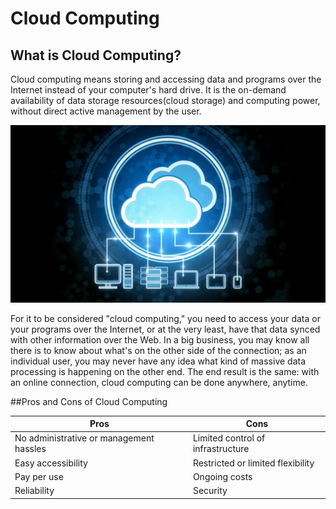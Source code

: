 # **Cloud Computing**
## What is Cloud Computing?
Cloud computing means storing and accessing data and programs over the Internet instead of your computer's hard drive. It is the on-demand availability of data storage resources(cloud storage) and computing power, without direct active management by the user.

![Cloud](images/image1.jpg)

For it to be considered "cloud computing," you need to access your data or your programs over the Internet, or at the very least, have that data synced with other information over the Web. In a big business, you may know all there is to know about what's on the other side of the connection; as an individual user, you may never have any idea what kind of massive data processing is happening on the other end. The end result is the same: with an online connection, cloud computing can be done anywhere, anytime.

##Pros and Cons of Cloud Computing

Pros|Cons
----|----
No administrative or management hassles|Limited control of infrastructure
Easy accessibility|Restricted or limited flexibility
Pay per use|Ongoing costs
Reliability|Security


